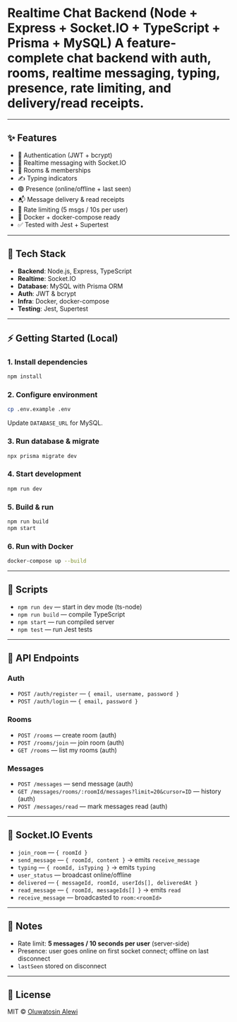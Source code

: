 # Realtime Chat Backend (Node + Express + Socket.IO + TypeScript + Prisma + MySQL) A feature-complete chat backend with auth, rooms, realtime messaging, typing, presence, rate limiting, and delivery/read receipts.
---

## ✨ Features
- 🔐 Authentication (JWT + bcrypt)
- 💬 Realtime messaging with Socket.IO
- 👥 Rooms & memberships
- ✍️ Typing indicators
- 🟢 Presence (online/offline + last seen)
- 📬 Message delivery & read receipts
- 🚦 Rate limiting (5 msgs / 10s per user)
- 🐳 Docker + docker-compose ready
- ✅ Tested with Jest + Supertest

---

## 🚀 Tech Stack
- **Backend**: Node.js, Express, TypeScript  
- **Realtime**: Socket.IO  
- **Database**: MySQL with Prisma ORM  
- **Auth**: JWT & bcrypt  
- **Infra**: Docker, docker-compose  
- **Testing**: Jest, Supertest  

---

## ⚡ Getting Started (Local)

### 1. Install dependencies
```bash
npm install
````

### 2. Configure environment

```bash
cp .env.example .env
```

Update `DATABASE_URL` for MySQL.

### 3. Run database & migrate

```bash
npx prisma migrate dev
```

### 4. Start development

```bash
npm run dev
```

### 5. Build & run

```bash
npm run build
npm start
```

### 6. Run with Docker

```bash
docker-compose up --build
```

---

## 📜 Scripts

* `npm run dev` — start in dev mode (ts-node)
* `npm run build` — compile TypeScript
* `npm start` — run compiled server
* `npm test` — run Jest tests

---

## 📡 API Endpoints

### Auth

* `POST /auth/register` — `{ email, username, password }`
* `POST /auth/login` — `{ email, password }`

### Rooms

* `POST /rooms` — create room (auth)
* `POST /rooms/join` — join room (auth)
* `GET /rooms` — list my rooms (auth)

### Messages

* `POST /messages` — send message (auth)
* `GET /messages/rooms/:roomId/messages?limit=20&cursor=ID` — history (auth)
* `POST /messages/read` — mark messages read (auth)

---

## 🔌 Socket.IO Events

* `join_room` — `{ roomId }`
* `send_message` — `{ roomId, content }` → emits `receive_message`
* `typing` — `{ roomId, isTyping }` → emits `typing`
* `user_status` — broadcast online/offline
* `delivered` — `{ messageId, roomId, userIds[], deliveredAt }`
* `read_message` — `{ roomId, messageIds[] }` → emits `read`
* `receive_message` — broadcasted to `room:<roomId>`

---

## 📘 Notes

* Rate limit: **5 messages / 10 seconds per user** (server-side)
* Presence: user goes online on first socket connect; offline on last disconnect
* `lastSeen` stored on disconnect

---

## 📝 License

MIT © [Oluwatosin Alewi](https://github.com/eoalewi)

```